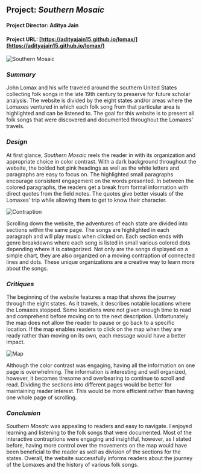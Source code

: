 ## Project: _Southern Mosaic_
#### Project Director: Aditya Jain
#### Project URL: [https://adityajain15.github.io/lomax/](https://adityajain15.github.io/lomax/)

![Southern Mosaic](https://user-images.githubusercontent.com/97922448/152667961-77896ba4-95b5-43a7-b6f4-5c3f35455f85.png)

### _Summary_
John Lomax and his wife traveled around the southern United States collecting folk songs in the late 19th century to preserve for future scholar analysis. The website is divided 
by the eight states and/or areas where the Lomaxes ventured in which each folk song from that particular area is highlighted and can be listened to. The goal for this website is 
to present all folk songs that were discovered and documented throughout the Lomaxes’ travels.
### _Design_
At first glance, _Southern Mosaic_ reels the reader in with its organization and appropriate choice in color contrast. With a dark background throughout the website, the bolded hot pink headings as well as the white letters and paragraphs are easy to focus on. The highlighted small paragraphs encourage consistent engagement on the words presented. In between the colored paragraphs, the readers get a break from formal information with direct quotes from the field notes. The quotes give better visuals of the Lomaxes’ trip while allowing them to get to know their character. 

![Contraption](https://user-images.githubusercontent.com/97922448/152668013-64b7c1a1-1677-43e8-944f-54b4fbad6983.png)

Scrolling down the website, the adventures of each state are divided into sections within the same page. The songs are highlighted in each paragraph and will play music when clicked on. Each section ends with genre breakdowns where each song is listed in small various colored dots depending where it is categorized. Not only are the songs displayed on a simple chart, they are also organized on a moving contraption of connected lines and dots. These unique organizations are a creative way to learn more about the songs.
### _Critiques_
The beginning of the website features a map that shows the journey through the eight states. As it travels, it describes notable locations where the Lomaxes stopped. Some locations were not given enough time to read and comprehend before moving on to the next description. Unfortunately the map does not allow the reader to pause or go back to a specific location. If the map enables readers to click on the map when they are ready rather than moving on its own, each message would have a better impact.

![Map](https://user-images.githubusercontent.com/97922448/152668024-f87b7288-6546-41e7-a496-c38260909a45.png)

Although the color contrast was engaging, having all the information on one page is overwhelming. The information is interesting and well organized, however, it becomes tiresome and overbearing to continue to scroll and read. Dividing the sections into different pages would be better for maintaining reader interest. This would be more efficient rather than having one whole page of scrolling.
### _Conclusion_
_Southern Mosaic_ was appealing to readers and easy to navigate. I enjoyed learning and listening to the folk songs that were documented. Most of the interactive contraptions were engaging and insightful, however, as I stated before, having more control over the movements on the map would have been beneficial to the reader as well as division of the sections for the states. Overall, the website successfully informs readers about the journey of the Lomaxes and the history of various folk songs. 
